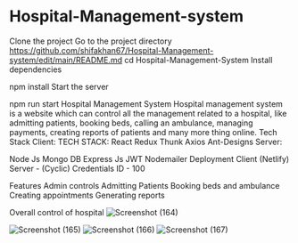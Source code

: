 # Hospital-Management-system
Clone the project
Go to the project directory
https://github.com/shifakhan67/Hospital-Management-system/edit/main/README.md
  cd Hospital-Management-System
Install dependencies

  npm install
Start the server

  npm run start
Hospital Management System
Hospital management system is a website which can control all the management related to a hospital, like admitting patients, booking beds, calling an ambulance, managing payments, creating reports of patients and many more thing online.
Tech Stack
Client:
TECH STACK:
React
Redux Thunk
Axios
Ant-Designs
Server:

Node Js
Mongo DB
Express Js
JWT
Nodemailer
Deployment
Client (Netlify)
Server - (Cyclic)
Credentials
ID - 100


Features
Admin controls
Admitting Patients
Booking beds and ambulance
Creating appointments
Generating reports

Overall control of hospital
![Screenshot (164)](https://github.com/shifakhan67/Hospital-Management-system/assets/120566153/609e6f9a-6047-4cfa-9ea8-842096771b5a)

![Screenshot (165)](https://github.com/shifakhan67/Hospital-Management-system/assets/120566153/2ba5b400-8de8-4b19-9460-077ef0eff764)
![Screenshot (166)](https://github.com/shifakhan67/Hospital-Management-system/assets/120566153/aff90e7d-0aab-49a3-94a0-a6a5788e75a7)
![Screenshot (167)](https://github.com/shifakhan67/Hospital-Management-system/assets/120566153/d5d6558d-dd06-4b48-950e-8e02cf3340b7)
